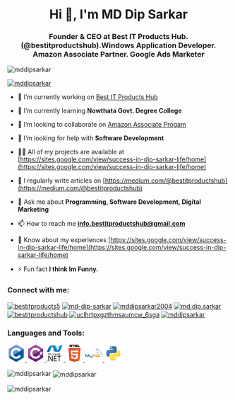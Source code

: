 <h1 align="center">Hi 👋, I'm MD Dip Sarkar</h1>
<h3 align="center">Founder & CEO at Best IT Products Hub.(@bestitproductshub).Windows Application Developer. Amazon Associate Partner. Google Ads Marketer</h3>

<p align="left"> <img src="https://komarev.com/ghpvc/?username=mddipsarkar&label=Profile%20views&color=0e75b6&style=flat" alt="mddipsarkar" /> </p>

<p align="left"> <a href="https://github.com/ryo-ma/github-profile-trophy"><img src="https://github-profile-trophy.vercel.app/?username=mddipsarkar" alt="mddipsarkar" /></a> </p>

- 🔭 I’m currently working on [Best IT Products Hub](https://sites.google.com/view/best-it-products-hub/home)

- 🌱 I’m currently learning **Nowthata Govt. Degree College**

- 👯 I’m looking to collaborate on [Amazon Associate Progam](www.amazon.com)

- 🤝 I’m looking for help with **Software Development**

- 👨‍💻 All of my projects are available at [https://sites.google.com/view/success-in-dip-sarkar-life/home](https://sites.google.com/view/success-in-dip-sarkar-life/home)

- 📝 I regularly write articles on [https://medium.com/@bestitproductshub](https://medium.com/@bestitproductshub)

- 💬 Ask me about **Programming, Software Development, Digital Marketing**

- 📫 How to reach me **info.bestitproductshub@gmail.com**

- 📄 Know about my experiences [https://sites.google.com/view/success-in-dip-sarkar-life/home](https://sites.google.com/view/success-in-dip-sarkar-life/home)

- ⚡ Fun fact **I think Im Funny.**

<h3 align="left">Connect with me:</h3>
<p align="left">
<a href="https://twitter.com/bestitproducts5" target="blank"><img align="center" src="https://raw.githubusercontent.com/rahuldkjain/github-profile-readme-generator/master/src/images/icons/Social/twitter.svg" alt="bestitproducts5" height="30" width="40" /></a>
<a href="https://linkedin.com/in/md-dip-sarkar" target="blank"><img align="center" src="https://raw.githubusercontent.com/rahuldkjain/github-profile-readme-generator/master/src/images/icons/Social/linked-in-alt.svg" alt="md-dip-sarkar" height="30" width="40" /></a>
<a href="https://fb.com/mddipsarkar2004" target="blank"><img align="center" src="https://raw.githubusercontent.com/rahuldkjain/github-profile-readme-generator/master/src/images/icons/Social/facebook.svg" alt="mddipsarkar2004" height="30" width="40" /></a>
<a href="https://instagram.com/md.dip.sarkar" target="blank"><img align="center" src="https://raw.githubusercontent.com/rahuldkjain/github-profile-readme-generator/master/src/images/icons/Social/instagram.svg" alt="md.dip.sarkar" height="30" width="40" /></a>
<a href="https://medium.com/bestitproductshub" target="blank"><img align="center" src="https://raw.githubusercontent.com/rahuldkjain/github-profile-readme-generator/master/src/images/icons/Social/medium.svg" alt="bestitproductshub" height="30" width="40" /></a>
<a href="https://www.youtube.com/c/uclhrtpxgzthmsaumcw_6sga" target="blank"><img align="center" src="https://raw.githubusercontent.com/rahuldkjain/github-profile-readme-generator/master/src/images/icons/Social/youtube.svg" alt="uclhrtpxgzthmsaumcw_6sga" height="30" width="40" /></a>
<a href="https://www.hackerrank.com/mddipsarkar" target="blank"><img align="center" src="https://raw.githubusercontent.com/rahuldkjain/github-profile-readme-generator/master/src/images/icons/Social/hackerrank.svg" alt="mddipsarkar" height="30" width="40" /></a>
</p>

<h3 align="left">Languages and Tools:</h3>
<p align="left"> <a href="https://www.cprogramming.com/" target="_blank" rel="noreferrer"> <img src="https://raw.githubusercontent.com/devicons/devicon/master/icons/c/c-original.svg" alt="c" width="40" height="40"/> </a> <a href="https://www.w3schools.com/cs/" target="_blank" rel="noreferrer"> <img src="https://raw.githubusercontent.com/devicons/devicon/master/icons/csharp/csharp-original.svg" alt="csharp" width="40" height="40"/> </a> <a href="https://dotnet.microsoft.com/" target="_blank" rel="noreferrer"> <img src="https://raw.githubusercontent.com/devicons/devicon/master/icons/dot-net/dot-net-original-wordmark.svg" alt="dotnet" width="40" height="40"/> </a> <a href="https://www.w3.org/html/" target="_blank" rel="noreferrer"> <img src="https://raw.githubusercontent.com/devicons/devicon/master/icons/html5/html5-original-wordmark.svg" alt="html5" width="40" height="40"/> </a> <a href="https://www.mysql.com/" target="_blank" rel="noreferrer"> <img src="https://raw.githubusercontent.com/devicons/devicon/master/icons/mysql/mysql-original-wordmark.svg" alt="mysql" width="40" height="40"/> </a> <a href="https://www.python.org" target="_blank" rel="noreferrer"> <img src="https://raw.githubusercontent.com/devicons/devicon/master/icons/python/python-original.svg" alt="python" width="40" height="40"/> </a> </p>

<p><img align="left" src="https://github-readme-stats.vercel.app/api/top-langs?username=mddipsarkar&show_icons=true&locale=en&layout=compact" alt="mddipsarkar" /></p>

<p>&nbsp;<img align="center" src="https://github-readme-stats.vercel.app/api?username=mddipsarkar&show_icons=true&locale=en" alt="mddipsarkar" /></p>

<p><img align="center" src="https://github-readme-streak-stats.herokuapp.com/?user=mddipsarkar&" alt="mddipsarkar" /></p>

